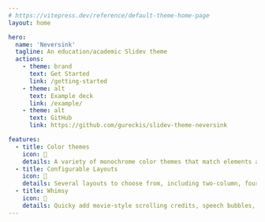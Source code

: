 ```yaml
---
# https://vitepress.dev/reference/default-theme-home-page
layout: home

hero:
  name: 'Neversink'
  tagline: An education/academic Slidev theme
  actions:
    - theme: brand
      text: Get Started
      link: /getting-started
    - theme: alt
      text: Example deck
      link: /example/
    - theme: alt
      text: GitHub
      link: https://github.com/gureckis/slidev-theme-neversink

features:
  - title: Color themes
    icon: 🎨
    details: A variety of monochrome color themes that match elements across your slides
  - title: Configurable Layouts
    icon: 📐
    details: Several layouts to choose from, including two-column, four-cell grid, and full-width slides
  - title: Whimsy
    icon: 🦄
    details: Quicky add movie-style scrolling credits, speech bubbles, admonitions, and more
---
```

